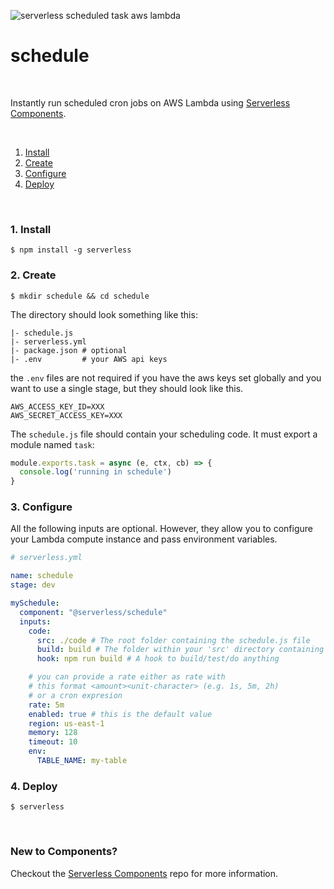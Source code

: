 ![serverless scheduled task aws lambda](https://s3.amazonaws.com/assets.github.serverless/readme-serverless-schedule.png)

# schedule

&nbsp;

Instantly run scheduled cron jobs on AWS Lambda using [Serverless Components](https://github.com/serverless/components).

&nbsp;

1. [Install](#1-install)
2. [Create](#2-create)
3. [Configure](#3-configure)
4. [Deploy](#4-deploy)

&nbsp;


### 1. Install

```console
$ npm install -g serverless
```

### 2. Create

```console
$ mkdir schedule && cd schedule
```

The directory should look something like this:


```
|- schedule.js
|- serverless.yml
|- package.json # optional
|- .env         # your AWS api keys
```

the `.env` files are not required if you have the aws keys set globally and you want to use a single stage, but they should look like this.

```
AWS_ACCESS_KEY_ID=XXX
AWS_SECRET_ACCESS_KEY=XXX
```

The `schedule.js` file should contain your scheduling code.  It must export a module named `task`:

```js
module.exports.task = async (e, ctx, cb) => {
  console.log('running in schedule')
}
```

### 3. Configure

All the following inputs are optional. However, they allow you to configure your Lambda compute instance and pass environment variables.

```yml
# serverless.yml

name: schedule
stage: dev

mySchedule:
  component: "@serverless/schedule"
  inputs:
    code:
      src: ./code # The root folder containing the schedule.js file
      build: build # The folder within your 'src' directory containing your built artifacts
      hook: npm run build # A hook to build/test/do anything

    # you can provide a rate either as rate with
    # this format <amount><unit-character> (e.g. 1s, 5m, 2h)
    # or a cron expresion  
    rate: 5m
    enabled: true # this is the default value
    region: us-east-1
    memory: 128
    timeout: 10
    env:
      TABLE_NAME: my-table
```

### 4. Deploy

```console
$ serverless
```

&nbsp;

### New to Components?

Checkout the [Serverless Components](https://github.com/serverless/components) repo for more information.
